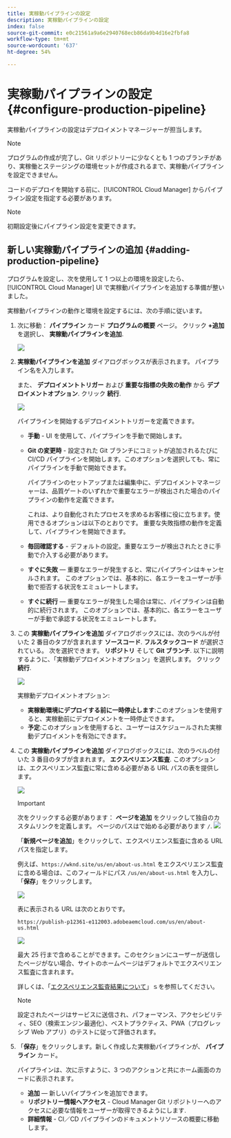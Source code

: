 ```yaml
---
title: 実稼動パイプラインの設定
description: 実稼動パイプラインの設定
index: false
source-git-commit: e0c21561a9a6e2940768ecb86da9b4d16e2fbfa8
workflow-type: tm+mt
source-wordcount: '637'
ht-degree: 54%

---
```



# 実稼動パイプラインの設定 {#configure-production-pipeline}

実稼動パイプラインの設定はデプロイメントマネージャーが担当します。

>[!NOTE]
>プログラムの作成が完了し、Git リポジトリーに少なくとも 1 つのブランチがあり、実稼働とステージングの環境セットが作成されるまで、実稼動パイプラインを設定できません。

コードのデプロイを開始する前に、[!UICONTROL Cloud Manager] からパイプライン設定を指定する必要があります。

>[!NOTE]
>初期設定後にパイプライン設定を変更できます。

## 新しい実稼動パイプラインの追加 {#adding-production-pipeline}

プログラムを設定し、次を使用して 1 つ以上の環境を設定したら、 [!UICONTROL Cloud Manager] UI で実稼動パイプラインを追加する準備が整いました。

実稼動パイプラインの動作と環境を設定するには、次の手順に従います。

1. 次に移動： **パイプライン** カード **プログラムの概要** ページ。
クリック **+追加** を選択し、 **実稼動パイプラインを追加**.

   ![](/help/implementing/cloud-manager/assets/configure-pipeline/add-prod-1.png)

1. **実稼動パイプラインを追加** ダイアログボックスが表示されます。 パイプライン名を入力します。

   また、 **デプロイメントトリガー** および **重要な指標の失敗の動作** から **デプロイメントオプション**. クリック **続行**.

   ![](/help/implementing/cloud-manager/assets/configure-pipeline/prod-pipeline-add2.png)


   パイプラインを開始するデプロイメントトリガーを定義できます。

   * **手動** - UI を使用して、パイプラインを手動で開始します。
   * **Git の変更時** - 設定された Git ブランチにコミットが追加されるたびに CI/CD パイプラインを開始します。このオプションを選択しても、常にパイプラインを手動で開始できます。

      パイプラインのセットアップまたは編集中に、デプロイメントマネージャーは、品質ゲートのいずれかで重要なエラーが検出された場合のパイプラインの動作を定義できます。

      これは、より自動化されたプロセスを求めるお客様に役に立ちます。使用できるオプションは以下のとおりです。
   重要な失敗指標の動作を定義して、パイプラインを開始できます。

   * **毎回確認する** - デフォルトの設定。重要なエラーが検出されたときに手動で介入する必要があります。
   * **すぐに失敗**  — 重要なエラーが発生すると、常にパイプラインはキャンセルされます。 このオプションでは、基本的に、各エラーをユーザーが手動で拒否する状況をエミュレートします。
   * **すぐに続行**  — 重要なエラーが発生した場合は常に、パイプラインは自動的に続行されます。 このオプションでは、基本的に、各エラーをユーザーが手動で承認する状況をエミュレートします。


1. この **実稼動パイプラインを追加** ダイアログボックスには、次のラベルが付いた 2 番目のタブが含まれます **ソースコード**. **フルスタックコード** が選択されている。 次を選択できます。 **リポジトリ** そして **Git ブランチ**. 以下に説明するように、「実稼動デプロイメントオプション」を選択します。 クリック **続行**.

   ![](/help/implementing/cloud-manager/assets/configure-pipeline/prod-fullstack1.png)

   実稼動デプロイメントオプション:

   * **実稼動環境にデプロイする前に一時停止します**:このオプションを使用すると、実稼動前にデプロイメントを一時停止できます。
   * **予定**:このオプションを使用すると、ユーザーはスケジュールされた実稼動デプロイメントを有効にできます。

1. この **実稼動パイプラインを追加** ダイアログボックスには、次のラベルの付いた 3 番目のタブが含まれます。 **エクスペリエンス監査**. このオプションは、エクスペリエンス監査に常に含める必要がある URL パスの表を提供します。

   ![](/help/implementing/cloud-manager/assets/configure-pipeline/add-prod-audit.png)

   >[!IMPORTANT]
   >次をクリックする必要があります： **ページを追加** をクリックして独自のカスタムリンクを定義します。 ページのパスはで始める必要があります `/`.
   >![](/help/implementing/cloud-manager/assets/configure-pipeline/add-prod-audit2.png)


   「**新規ページを追加**」をクリックして、エクスペリエンス監査に含める URL パスを指定します。

   例えば、`https://wknd.site/us/en/about-us.html` をエクスペリエンス監査に含める場合は、このフィールドにパス `/us/en/about-us.html` を入力し、「**保存**」をクリックします。

   ![](/help/implementing/cloud-manager/assets/configure-pipeline/add-prod-audit3.png)

   表に表示される URL は次のとおりです。

   `https://publish-p12361-e112003.adobeaemcloud.com/us/en/about-us.html`

   ![](/help/implementing/cloud-manager/assets/configure-pipeline/add-prod-audit4.png)

   最大 25 行まで含めることができます。このセクションにユーザーが送信したページがない場合、サイトのホームページはデフォルトでエクスペリエンス監査に含まれます。

   詳しくは、「[エクスペリエンス監査結果について](/help/implementing/cloud-manager/experience-audit-testing.md)」ｓを参照してください。

   >[!NOTE]
   > 設定されたページはサービスに送信され、パフォーマンス、アクセシビリティ、SEO（検索エンジン最適化）、ベストプラクティス、PWA（プログレッシブ Web アプリ）のテストに従って評価されます。

1. 「**保存**」をクリックします。新しく作成した実稼動パイプラインが、 **パイプライン** カード。

   パイプラインは、次に示すように、3 つのアクションと共にホーム画面のカードに表示されます。

   * **追加**  — 新しいパイプラインを追加できます。
   * **リポジトリー情報へアクセス** - Cloud Manager Git リポジトリーへのアクセスに必要な情報をユーザーが取得できるようにします.
   * **詳細情報** - CI／CD パイプラインのドキュメントリソースの概要に移動します。
